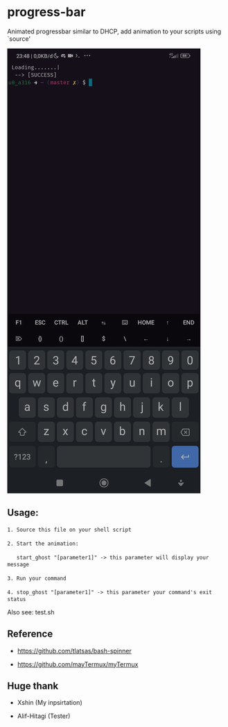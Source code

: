 # progress-bar

Animated progressbar similar to DHCP, add animation to your scripts using `source'

[![Preview](https://github.com/luisadha/progress-bar/blob/db9cded2f800f6aea8baf4afb9c4f5ce4854f7b9/thumb.jpg)](https://youtube.com/shorts/GtcwPmhZ62k?feature=share)

## Usage:

    1. Source this file on your shell script

    2. Start the animation:

       start_ghost "[parameter1]" -> this parameter will display your message

    3. Run your command

    4. stop_ghost "[parameter1]" -> this parameter your command's exit status

 Also see: test.sh


## Reference 

- https://github.com/tlatsas/bash-spinner

- https://github.com/mayTermux/myTermux

## Huge thank

* Xshin (My inpsirtation)

* Alif-Hitagi (Tester)
